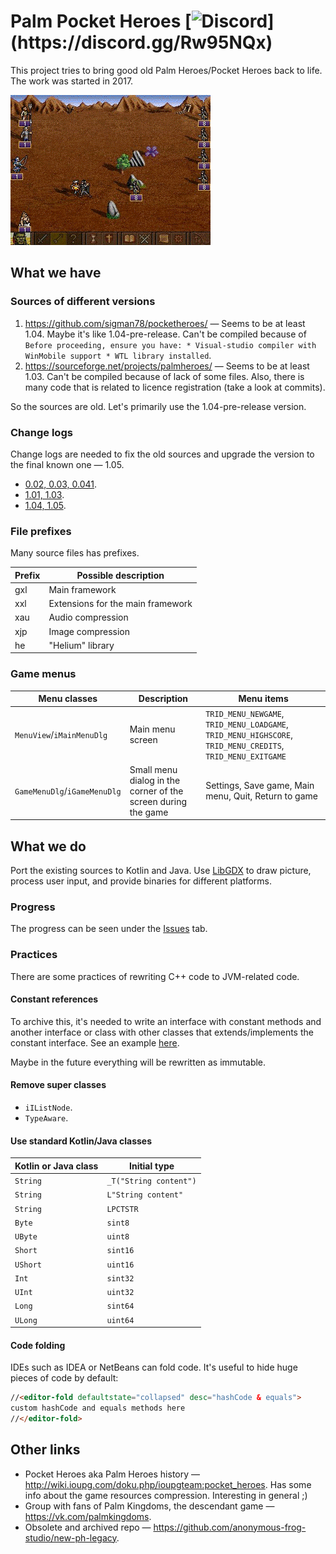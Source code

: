 # Palm Pocket Heroes [![Discord](https://img.shields.io/discord/563755662866251786.svg?label=Join%20PPH%20on%20Discord!)](https://discord.gg/Rw95NQx)
This project tries to bring good old Palm Heroes/Pocket Heroes back to life. The work was started in 2017.

![Screenshots image](pictures/good-old-gif.gif)

## What we have
### Sources of different versions
1. <https://github.com/sigman78/pocketheroes/> &mdash; Seems to be at least 1.04. Maybe it's like 1.04-pre-release. Can't be compiled because of `Before proceeding, ensure you have: * Visual-studio compiler with WinMobile support * WTL library installed`.
1. <https://sourceforge.net/projects/palmheroes/> &mdash; Seems to be at least 1.03. Can't be compiled because of lack of some files. Also, there is many code that is related to licence registration (take a look at commits).

So the sources are old. Let's primarily use the 1.04-pre-release version.

### Change logs
Change logs are needed to fix the old sources and upgrade the version to the final known one &mdash; 1.05.
 
* [0.02, 0.03, 0.041](http://hpc.ru/soft/software.phtml?id=9712).
* [1.01, 1.03](http://hpc.ru/soft/software.phtml?id=18685).
* [1.04, 1.05](https://4pda.ru/forum/index.php?showtopic=104972).

### File prefixes
Many source files has prefixes.

Prefix|Possible description
---|---
gxl|Main framework
xxl|Extensions for the main framework
xau|Audio compression
xjp|Image compression
he|"Helium" library

### Game menus
Menu classes|Description|Menu items
---|---|---
`MenuView`/`iMainMenuDlg`|Main menu screen|`TRID_MENU_NEWGAME`, `TRID_MENU_LOADGAME`, `TRID_MENU_HIGHSCORE`, `TRID_MENU_CREDITS`, `TRID_MENU_EXITGAME`
`GameMenuDlg`/`iGameMenuDlg`|Small menu dialog in the corner of the screen during the game|Settings, Save game, Main menu, Quit, Return to game

## What we do
Port the existing sources to Kotlin and Java. Use [LibGDX](https://github.com/libgdx/libgdx) to draw picture, process user input, and provide binaries for different platforms.

### Progress
The progress can be seen under the [Issues](https://github.com/anonymous-frog-studio/pph/issues) tab.

### Practices
There are some practices of rewriting C++ code to JVM-related code.

#### Constant references
To archive this, it's needed to write an interface with constant methods and another interface or class with other classes that extends/implements the constant interface. See an example [here](https://github.com/anonymous-frog-studio/pph/blob/master/core/src/main/kotlin/com/github/servb/pph/gxlib/gxlmetrics/Point.kt).

Maybe in the future everything will be rewritten as immutable.

#### Remove super classes
* `iIListNode`.
* `TypeAware`.

#### Use standard Kotlin/Java classes
Kotlin or Java class|Initial type
---|---
`String`|`_T("String content")`
`String`|`L"String content"`
`String`|`LPCTSTR`
`Byte`|`sint8`
`UByte`|`uint8`
`Short`|`sint16`
`UShort`|`uint16`
`Int`|`sint32`
`UInt`|`uint32`
`Long`|`sint64`
`ULong`|`uint64`

#### Code folding
IDEs such as IDEA or NetBeans can fold code. It's useful to hide huge pieces of code by default:
```html
//<editor-fold defaultstate="collapsed" desc="hashCode & equals">
custom hashCode and equals methods here
//</editor-fold>
``` 

## Other links
* Pocket Heroes aka Palm Heroes history &mdash; <http://wiki.ioupg.com/doku.php/ioupgteam:pocket_heroes>. Has some info about the game resources compression. Interesting in general ;)
* Group with fans of Palm Kingdoms, the descendant game &mdash; <https://vk.com/palmkingdoms>.
* Obsolete and archived repo &mdash; <https://github.com/anonymous-frog-studio/new-ph-legacy>.
